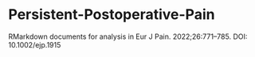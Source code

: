 # Persistent-Postoperative-Pain
RMarkdown documents for analysis in Eur J Pain. 2022;26:771–785. DOI: 10.1002/ejp.1915

